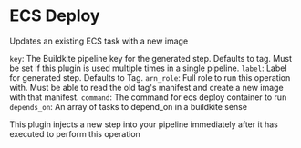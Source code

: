 # ECS Deploy

Updates an existing ECS task with a new image

`key`: The Buildkite pipeline key for the generated step. Defaults to tag. Must be set if this plugin is used multiple times in a single pipeline.
`label`: Label for generated step. Defaults to Tag.
`arn_role`: Full role to run this operation with. Must be able to read the old tag's manifest and create a new image with that manifest.
`command`: The command for ecs deploy container to run
`depends_on`: An array of tasks to depend_on in a buildkite sense

This plugin injects a new step into your pipeline immediately after it has executed to perform this operation
